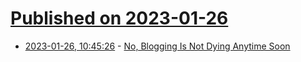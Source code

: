 # [Published on 2023-01-26](index.md)

* [2023-01-26, 10:45:26](https://news.ycombinator.com/item?id=34530103) - [No, Blogging Is Not Dying Anytime Soon](https://dariusforoux.com/blogging-not-dying/)
